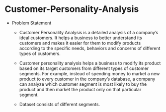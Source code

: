 # Customer-Personality-Analysis

- Problem Statement

  - Customer Personality Analysis is a detailed analysis of a company’s ideal customers. It helps a business to better understand its customers and makes it easier for them to modify products according to the specific needs, behaviors and concerns of different types of customers.

  - Customer personality analysis helps a business to modify its product based on its target customers from different types of customer segments. For example, instead of spending money to market a new product to every customer in the company’s database, a company can analyze which customer segment is most likely to buy the product and then market the product only on that particular segment.

  - Dataset consists of different segments.
